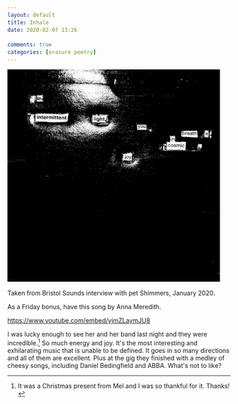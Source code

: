 ```yaml
---  
layout: default  
title: Inhale  
date: 2020-02-07 13:26  
  
comments: true  
categories: [erasure poetry]  
---  
```

<img src="/assets/images/articles/inhale.jpeg"  class="responsive"><br>

Taken from Bristol Sounds interview with pet Shimmers, January 2020.  

As a Friday bonus, have this song by Anna Meredith.  

https://www.youtube.com/embed/yjmZLaymJU8

I was lucky enough to see her and her band last night and they were incredible.[^1] So much energy and joy. It's the most interesting and exhilarating music that is unable to be defined. It goes in so many directions and all of them are excellent. Plus at the gig they finished with a medley of cheesy songs, including Daniel Bedingfield and ABBA. What's not to like?  

[^1]: It was a Christmas present from Mel and I was so thankful for it. Thanks!
